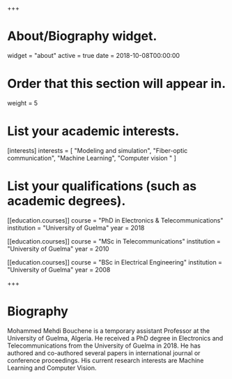 +++
# About/Biography widget.
widget = "about"
active = true
date = 2018-10-08T00:00:00

# Order that this section will appear in.
weight = 5

# List your academic interests.
[interests]
  interests = [
    "Modeling and simulation",
    "Fiber-optic communication",
    "Machine Learning",
	"Computer vision "
  ]

# List your qualifications (such as academic degrees).
[[education.courses]]
  course = "PhD in Electronics & Telecommunications"
  institution = "University of Guelma"
  year = 2018

[[education.courses]]
  course = "MSc in Telecommunications"
  institution = "University of Guelma"
  year = 2010

[[education.courses]]
  course = "BSc in Electrical Engineering"
  institution = "University of Guelma"
  year = 2008
 
+++

# Biography

Mohammed Mehdi Bouchene is a temporary assistant Professor at the University of Guelma, Algeria. He received a  PhD degree in Electronics and Telecommunications from the University of Guelma in 2018. He has authored  and co-authored several papers in international journal or conference proceedings. His current  research interests are Machine Learning and Computer Vision.

